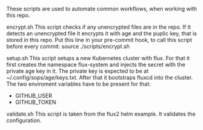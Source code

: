 These scripts are used to automate common workflows, when working
with this repo.

encrypt.sh
This script checks if any unencrypted files are in the 
repo.
If it detects an unencrypted file it encrypts it with
age and the puplic key, that is stored in this repo.
Put this line in your pre-commit hook, to call this script before every commit:
source ./scripts/encrypt.sh

setup.sh
This script setups a new Kubernetes cluster with flux.
For that it first creates the namespace flux-system
and injects the secret with the private age key in it.
The private key is expected to be at ~/.config/sops/age/keys.txt.
After that it bootstraps fluxcd into the cluster.
The two enviroment variables have to be present for that:
 - GITHUB_USER
 - GITHUB_TOKEN

validate.sh
This script is taken from the flux2 helm example.
It validates the configuration.
